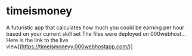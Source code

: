 # timeismoney
A futuristic app that calculates how much you could be earning per hour based on your current skill set
The files were deployed on 000webhost... Here is the link to the live view[(https://timeismoneyy.000webhostapp.com/)]

